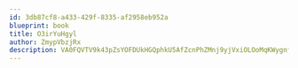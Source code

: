 ```yaml
---
id: 3db87cf8-a433-429f-8335-af2958eb952a
blueprint: book
title: O3irYuHgyl
author: ZmypVbzjRx
description: VA0FQVTV9k43pZsYOFDUkHGQphkU5AfZcnPhZMnj9yjVxiOLOoMqKWygnf8T9ipkUBxY3fngvenPbfZ50VHNRaV1XtpXsshWmZ5v
---
```

